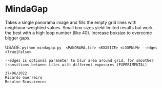 # MindaGap
   Takes a single panorama image and fills the empty grid lines with neighbour-weighted values.
   Small box sizes yield limited results but work the best with a high loop number (like 40).  Increase boxsize to overcome bigger gaps. 
   
USAGE:   ```python mindagap.py  <PANORAMA.tif> <BOXSIZE> <LOOPNUM> --edges <True|False> ```

    --edges is optional parameter to blur area around grid, for smoother transitions between tiles with different exposures (EXPERIMENTAL)
   
    27/06/2022
    Ricardo Guerreiro
    Resolve Biosciences
